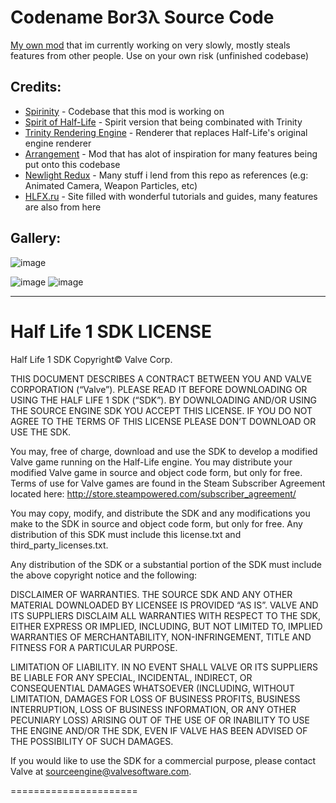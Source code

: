# Codename Bor3λ Source Code

[My own mod](https://www.moddb.com/mods/codename-borea) that im currently working on very slowly, mostly steals features from other people. Use on your own risk (unfinished codebase)

## Credits:
* [Spirinity](https://github.com/edgarbarney/halflife-planckepoch) - Codebase that this mod is working on
* [Spirit of Half-Life](https://github.com/LogicAndTrick/halflife-updated/tree/spirit/spirit-1.8-bug-fixes) - Spirit version that being combinated with Trinity
* [Trinity Rendering Engine](https://github.com/TheOverfloater/trinity-engine) - Renderer that replaces Half-Life's original engine renderer
* [Arrangement](https://github.com/JoelTroch/am_src_latest) - Mod that has alot of inspiration for many features being put onto this codebase
* [Newlight Redux](https://github.com/BlueNightHawk/hl-newlight) - Many stuff i lend from this repo as references (e.g: Animated Camera, Weapon Particles, etc)
* [HLFX.ru](https://hlfx.ru/forum/index.php?s=) - Site filled with wonderful tutorials and guides, many features are also from here

## Gallery:
![image](https://github.com/bacontsu/codename-borea/assets/62763382/57069663-1fc6-4f21-b120-f0bf86f9fdb2)

![image](https://github.com/bacontsu/codename-borea/assets/62763382/821af269-4338-4049-b7ad-c558617e216a)
![image](https://github.com/bacontsu/codename-borea/assets/62763382/4c16b345-e99a-4b4f-a3c0-5a78ab9eeda4)



------------
Half Life 1 SDK LICENSE
======================

Half Life 1 SDK Copyright© Valve Corp.  

THIS DOCUMENT DESCRIBES A CONTRACT BETWEEN YOU AND VALVE CORPORATION (“Valve”).  PLEASE READ IT BEFORE DOWNLOADING OR USING THE HALF LIFE 1 SDK (“SDK”). BY DOWNLOADING AND/OR USING THE SOURCE ENGINE SDK YOU ACCEPT THIS LICENSE. IF YOU DO NOT AGREE TO THE TERMS OF THIS LICENSE PLEASE DON’T DOWNLOAD OR USE THE SDK.

You may, free of charge, download and use the SDK to develop a modified Valve game running on the Half-Life engine.  You may distribute your modified Valve game in source and object code form, but only for free. Terms of use for Valve games are found in the Steam Subscriber Agreement located here: http://store.steampowered.com/subscriber_agreement/ 

You may copy, modify, and distribute the SDK and any modifications you make to the SDK in source and object code form, but only for free.  Any distribution of this SDK must include this license.txt and third_party_licenses.txt.  
 
Any distribution of the SDK or a substantial portion of the SDK must include the above copyright notice and the following: 

DISCLAIMER OF WARRANTIES.  THE SOURCE SDK AND ANY OTHER MATERIAL DOWNLOADED BY LICENSEE IS PROVIDED “AS IS”.  VALVE AND ITS SUPPLIERS DISCLAIM ALL WARRANTIES WITH RESPECT TO THE SDK, EITHER EXPRESS OR IMPLIED, INCLUDING, BUT NOT LIMITED TO, IMPLIED WARRANTIES OF MERCHANTABILITY, NON-INFRINGEMENT, TITLE AND FITNESS FOR A PARTICULAR PURPOSE.  

LIMITATION OF LIABILITY.  IN NO EVENT SHALL VALVE OR ITS SUPPLIERS BE LIABLE FOR ANY SPECIAL, INCIDENTAL, INDIRECT, OR CONSEQUENTIAL DAMAGES WHATSOEVER (INCLUDING, WITHOUT LIMITATION, DAMAGES FOR LOSS OF BUSINESS PROFITS, BUSINESS INTERRUPTION, LOSS OF BUSINESS INFORMATION, OR ANY OTHER PECUNIARY LOSS) ARISING OUT OF THE USE OF OR INABILITY TO USE THE ENGINE AND/OR THE SDK, EVEN IF VALVE HAS BEEN ADVISED OF THE POSSIBILITY OF SUCH DAMAGES.  
 
 
If you would like to use the SDK for a commercial purpose, please contact Valve at sourceengine@valvesoftware.com.

======================
